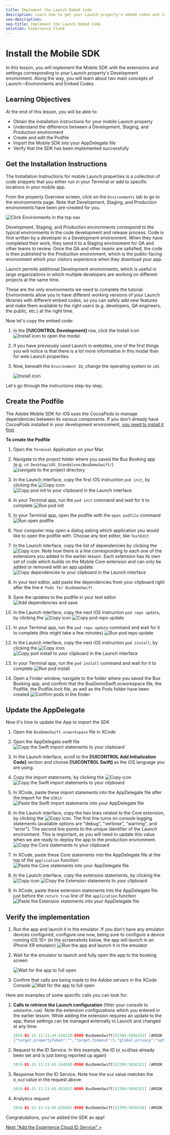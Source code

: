 ```yaml
---
title: Implement the Launch Embed Code
description: Learn how to get your Launch property's embed codes and implement them in your website. This lesson is part of the Implementing the Experience Cloud in Websites with Launch tutorial.
seo-description:
seo-title: Implement the Launch Embed Code
solution: Experience Cloud
---
```


# Install the Mobile SDK

In this lesson, you will implement the Mobile SDK with the extensions and settings corresponding to your Launch property's Development environment. Along the way, you will learn about two main concepts of Launch&mdash;Environments and Embed Codes.

## Learning Objectives

At the end of this lesson, you will be able to:

* Obtain the installation instructions for your mobile Launch property
* Understand the difference between a Development, Staging, and Production environment
* Create and edit the Podfile
* Import the Mobile SDK into your AppDelegate file
* Verify that the SDK has been implemented successfully

## Get the Installation Instructions

The Installation Instructions for mobile Launch properties is a collection of code snippets that you either run in your Terminal or add to specific locations in your mobile app.

From the property Overview screen, click on the `Environments` tab to go to the environments page. Note that Development, Staging, and Production environments have been pre-created for you.

![Click Environments in the top nav](images/mobile-launch-environments.png)

Development, Staging, and Production environments correspond to the typical environments in the code development and release process. Code is first written by a developer in a Development environment. When they have completed their work, they send it to a Staging environment for QA and other teams to review. Once the QA and other teams are satisfied, the code is then published to the Production environment, which is the public-facing environment  which your visitors experience when they download your app.

Launch permits additional Development environments, which is useful in large organizations in which multiple developers are working on different projects at the same time.

These are the only environments we need to complete the tutorial. Environments allow you to have different working versions of your Launch libraries with different embed codes, so you can safely add new features and make them available to the right users (e.g. developers, QA engineers, the public, etc.) at the right time.

Now let's copy the embed code:

1. In the **[!UICONTROL Development]** row, click the Install icon ![Install icon](images/web-launch-installIcon.png) to open the modal.

1. If you have previously used Launch in websites, one of the first things you will notice is that there is a lot more information in this modal than for web Launch properties.

1. Now, beneath the `Environment ID`, change the operating system to `iOS`

   ![Install icon](images/mobile-launch-openEmbedCode.png)

Let's go through the instructions step-by-step.

## Create the Podfile

The Adobe Mobile SDK for iOS uses the CocoaPods to manage dependencies between its various components. If you don't already have CocoaPods installed in your development environment, [you need to install it first](https://cocoapods.org/).

**To create the Podfile**

1. Open the `Terminal` Application on your Mac
1. Navigate to the project folder where you saved the Bus Booking app (e.g. `cd Desktop/iOS_Standalone/BusDemoSwift/`)
   ![navigate to the project directory](images/mobile-launch-install-goToProjectDirectory.png)
1. In the Launch interface, copy the first iOS instruction `pod init`, by clicking the ![Copy](images/mobile-launch-copyIcon.png) icon
   ![Copy pod init to your clipboard in the Launch interface](images/mobile-launch-install-copyPodInit.png)

1. In your Terminal app, run the `pod init` command and wait for it to complete
   ![Run pod init](images/mobile-launch-install-runPodInit.png)
1. In your Terminal app, open the podfile with the `open podfile` command
   ![Run open podfile](images/mobile-launch-install-openPodfile.png)
1. Your computer may open a dialog asking which application you would like to open the podfile with. Choose any text editor, like `TextEdit`

1. In the Launch interface, copy the list of dependencies by clicking the ![Copy](images/mobile-launch-copyIcon.png) icon. Note how there is a line corresponding to each one of the extensions you added in the earlier lesson. Each extension has its own set of code which builds on the Mobile Core extension and can only be added or removed with an app update:
   ![Copy dependencies to your clipboard in the Launch interface](images/mobile-launch-install-copyDependencies.png)

1. In your text editor, add paste the dependencies from your clipboard right after the  line `# Pods for BusDemoSwift`
1. Save the updates to the podfile in your text editor
   ![Add dependencies and save](images/mobile-launch-install-addDependenciesAndSave.png)

1. In the Launch interface, copy the next iOS instruction `pod repo update`, by clicking the ![Copy](images/mobile-launch-copyIcon.png) icon
   ![Copy pod repo update](images/mobile-launch-install-copyPodRepoUpdate.png)

1. In your Terminal app, run the `pod repo update` command and wait for it to complete (this might take a few minutes)
   ![Run pod repo update](images/mobile-launch-install-podRepoUpdate.png)

1. In the Launch interface, copy the next iOS instruction `pod install`, by clicking the ![Copy](images/mobile-launch-copyIcon.png) icon
   ![Copy pod install to your clipboard in the Launch interface](images/mobile-launch-install-copyPodInstall.png)

1. In your Terminal app, run the `pod install` command and wait for it to complete
   ![Run pod install](images/mobile-launch-install-podInstall.png)

1. Open a Finder window, navigate to the folder where you saved the Bus Booking app, and confirm that the BusDemoSwift.xcworkspace file, the Podfile, the Podfile.lock file, as well as the Pods folder have been created
   ![Confirm pods in the finder](images/mobile-launch-install-podsInFinder.png)

## Update the AppDelegate

Now it's time to update the App to import the SDK

1. Open the `BusDemoSwift.xcworkspace` file in XCode
1. Open the AppDelegate.swift file
   ![Copy the Swift import statements to your clipboard](images/mobile-launch-install-openAppDelegate.png)
1. In the Launch interface, scroll to the **[!UICONTROL Add Initialization Code]** section and choose **[!UICONTROL Swift]** as the iOS language you are using.
1. Copy the import statements, by clicking the ![Copy](images/mobile-launch-copyIcon.png) icon
   ![Copy the Swift import statements to your clipboard](images/mobile-launch-install-copyImports.png)
1. In XCode, paste these import statements into the AppDelegate file after the import for the `UIKit`
   ![Paste the Swift import statements into your AppDelegate file](images/mobile-launch-install-pasteImports.png)

1. In the Launch interface, copy the two lines related to the Core extension, by clicking the ![Copy](images/mobile-launch-copyIcon.png) icon. The first line turns on console logging statements (available options are "debug", "verbose", "warning", and "error"). The second line points to the unique identifier of the Launch environment. This is important, as you will need to update this value when we are ready to deploy the app to the production environment.
   ![Copy the Core statements to your clipboard](images/mobile-launch-install-copyCore.png)
1. In XCode, paste these Core statements into the AppDelegate file at the top of the `application` function:
   ![Paste the Core statements into your AppDelegate file](images/mobile-launch-install-pasteCore.png)

1. In the Launch interface, copy the extension statements, by clicking the ![Copy](images/mobile-launch-copyIcon.png) icon
   ![Copy the Extension statements to your clipboard](images/mobile-launch-install-copyExtensions.png)
1. In XCode, paste these extension statements into the AppDelegate file just before the `return true` line of the `application` function
   ![Paste the Extension statements into your AppDelegate file](images/mobile-launch-install-pasteExtension.png)

## Verify the implementation

1. Run the app and launch it in the emulator. If you don't have any emulator devices configured, configure one now, being sure to configure a device running iOS 10+ (in the screenshots below, the app will launch in an iPhone XR emulator)
   ![Run the app and launch it in the emulator](images/mobile-launch-install-buildAndLaunch.png)
1. Wait for the emulator to launch and fully open the app to the booking screen

   ![Wait for the app to full open](images/mobile-launch-install-simulator.png)
  
1. Confirm that calls are being made to the Adobe servers in the XCode Console
   ![Wait for the app to full open](images/mobile-launch-install-console.png)

Here are examples of some specific calls you can look for:

1. **Calls to retrieve the Launch configuration** (filter your console to `adobedtm.com`). Note the extension configurations which you entered in the earlier lesson. While adding the extension requires an update to the app, these settings can be managed externally in Launch and changed at any time:
    ```swift
    2019-01-15 12:11:44.518220-0500 BusDemoSwift[52399:5056293] [AMSDK DEBUG <RulesDownloader>]: Successfully downloaded Rules from 'https://assets.adobedtm.com/launch-EN360aefc739b04410816f751a95861744-development-rules.zip'
    {"target.propertyToken":"","target.timeout":5,"global.privacy":"optedin","analytics.backdatePreviousSessionInfo":true,"analytics.offlineEnabled":true,"build.environment":"dev","rules.url":"https://assets.adobedtm.com/launch-EN360aefc739b04410816f751a95861744-development-rules.zip","target.clientCode":"techmarketingdemos","experienceCloud.org":"7ABB3E6A5A7491460A495D61@AdobeOrg","target.autoFetch":true,"target.fetchBackground":true,"lifecycle.sessionTimeout":300,"target.environmentId":"busbookingapp","analytics.server":"tmd.sc.omtrdc.net","analytics.rsids":"tmd-mobile-dev1","analytics.batchLimit":0,"property.id":"PRb4881271498b4f2cbaf67d38a8f3891a","global.ssl":true,"analytics.aamForwardingEnabled":true}
    ```

1. Request to the ID Service. In this example, the ID (`d_mid`)has already been set and is just being reported up again)

    ```swift 
    2019-01-15 12:11:45.164590-0500 BusDemoSwift[52399:5056322] [AMSDK DEBUG <com.adobe.module.identity>]: Sending request (https://dpm.demdex.net/id?d_rtbd=json&d_ver=2&d_orgid=7ABB3E6A5A7491460A495D61@AdobeOrg&d_mid=17179986463578698626041670574784107777&d_blob=j8Odv6LonN4r3an7LhD3WZrU1bUpAkFkkiY1ncBR96t2PTI&dcs_region=9)
    ```

1. Response from the ID Service. Note how the `mid` value matches the `d_mid` value in the request above:

    ```swift
    2019-01-15 12:11:45.681821-0500 BusDemoSwift[52399:5056322] [AMSDK DEBUG <com.adobe.module.identity>]: ID Service - Got ID Response (mid: 17179986463578698626041670574784107777, blob: j8Odv6LonN4r3an7LhD3WZrU1bUpAkFkkiY1ncBR96t2PTI, hint: 9, ttl: "604800000 ms")
    ```
1. Analytics request

    ```swift 
    2019-01-15 12:11:45.828465-0500 BusDemoSwift[52399:5056336] [AMSDK DEBUG <AnalyticsHitDatabase>]: Analytics request was sent with body (ndh=1&c.&a.&AppID=BusDemoSwift%201%20%281.0%29&CarrierName=%28null%29&DayOfWeek=3&DaysSinceFirstUse=0&DaysSinceLastUse=0&DeviceName=x86_64&HourOfDay=12&LaunchEvent=LaunchEvent&Launches=3&OSVersion=iOS%2012.1&Resolution=828x1792&RunMode=Application&TimeSinceLaunch=0&ignoredSessionLength=-1547572244&internalaction=Lifecycle&locale=en-US&.a&.c&aamb=j8Odv6LonN4r3an7LhD3WZrU1bUpAkFkkiY1ncBR96t2PTI&aamlh=9&ce=UTF-8&cp=foreground&mid=17179986463578698626041670574784107777&pageName=BusDemoSwift%201%20%281.0%29&pe=lnk_o&pev2=ADBINTERNAL%3ALifecycle&t=00%2F00%2F0000%2000%3A00%3A00%200%20300&ts=1547572305)
    ```

Congratulations, you've added the SDK an app!

[Next "Add the Experience Cloud ID Service" >](target.md)